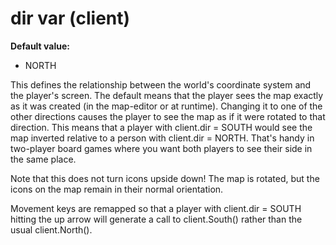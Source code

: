 # dir var (client)
**Default value:**
*   NORTH


This defines the relationship between the world\'s coordinate
system and the player\'s screen. The default means that the player sees
the map exactly as it was created (in the map-editor or at runtime).
Changing it to one of the other directions causes the player to see the
map as if it were rotated to that direction. This means that a player
with client.dir = SOUTH would see the map inverted relative to a person
with client.dir = NORTH. That\'s handy in two-player board games where
you want both players to see their side in the same place. 

Note
that this does not turn icons upside down! The map is rotated, but the
icons on the map remain in their normal orientation. 

Movement
keys are remapped so that a player with client.dir = SOUTH hitting the
up arrow will generate a call to client.South() rather than the usual
client.North().